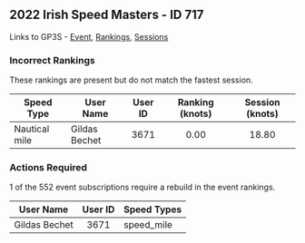 ## 2022 Irish Speed Masters - ID 717

Links to GP3S - [Event](https://www.gps-speedsurfing.com/default.aspx?mnu=event&val=717), [Rankings](https://www.gps-speedsurfing.com/default.aspx?mnu=eventranking&val=717), [Sessions](https://www.gps-speedsurfing.com/default.aspx?mnu=eventsessions&val=717)

### Incorrect Rankings

These rankings are present but do not match the fastest session.

| Speed Type | User Name | User ID | Ranking (knots) | Session (knots) |
| ---------- | --------- | :-----: | :-------------: | :-------------: |
| Nautical mile | Gildas Bechet | 3671 | 0.00 | 18.80 |

### Actions Required

1 of the 552 event subscriptions require a rebuild in the event rankings.

| User Name | User ID | Speed Types |
| --------- | :-----: | ----------- |
| Gildas Bechet | 3671 | speed_mile |

